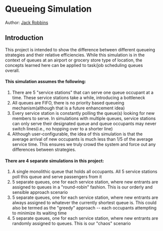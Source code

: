 # Queueing Simulation
Author: [Jack Robbins](https://www.github.com/jackr276)

## Introduction
This project is intended to show the difference between different queueing strategies and their relative efficiencies. While this simulation is in the context of queues at an airport or grocery store type of location, the concepts learned here can be applied to task/job scheduling queues overall.   

#### This simulation assumes the following:   
  1. There are 5 "service stations" that can serve one queue occupant at a time. These service stations take a while, introducing a bottleneck
  2. All queues are FIFO, there is no priority based queueing mechanism(although that is a future enhancement idea)
  3. Every service station is constantly polling the queue(s) looking for new members to serve. In simulations with multiple queues, service stations can only serve their designated queue and queue occupants may never switch lines(i.e., no hopping over to a shorter line)
  4. Although user-configurable, the idea of this simulation is that the average arrival of new occupants is much less than $1/5$ of the average service time. This ensures we truly crowd the system and force out any differences between strategies.

#### There are 4 separate simulations in this project:   
  1. A single monolithic queue that holds all occupants. All 5 service stations poll this queue and serve passengers from it
  2. 5 separate queues, one for each service station, where new entrants are assigned to queues in a "round-robin" fashion. This is our orderly and sensible approach scenario
  3. 5 separate queues, one for each service station, where new entrants are always assigned to whatever the currently shortest queue is. This could also be termed as the "greedy" approach -- each occupants attempting to minimize its waiting time
  4. 5 separate queues, one for each service station, where new entrants are randomly assigned to queues. This is our "chaos" scenario
